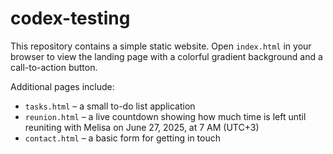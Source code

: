 # codex-testing

This repository contains a simple static website. Open `index.html` in your browser to view the landing page with a colorful gradient background and a call-to-action button.

Additional pages include:

* `tasks.html` &ndash; a small to-do list application
* `reunion.html` &ndash; a live countdown showing how much time is left until reuniting with Melisa on June 27, 2025, at 7 AM (UTC+3)
* `contact.html` &ndash; a basic form for getting in touch
